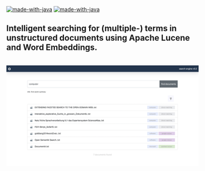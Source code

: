 
[![made-with-java](https://img.shields.io/badge/Made%20with-Java-1f425f.svg)](https://www.java.com)
[![made-with-java](https://img.shields.io/badge/Made%20with-Node.js-1f425f.svg)](https://www.nodejs.com)
## Intelligent searching for (multiple-) terms in unstructured documents using Apache Lucene and Word Embeddings.

<br/>
<center>
<img src="screenshot.png" alt="screenshot">
</center>